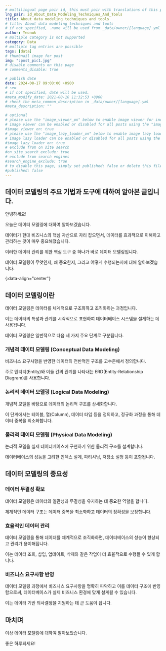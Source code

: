 ```yaml
---
# multilingual page pair id, this must pair with translations of this page. (This name must be unique)
lng_pair: id_About_Data_Modeling_Techniques_And_Tools
title: About data modeling techniques and tools
# title: About data modeling techniques and tools
# if not specified, .name will be used from _data/owner/[language].yml
author: Yeonuk
# multiple category is not supported
category: Data
# multiple tag entries are possible
tags: [data]
# thumbnail image for post
img: ":post_pic1.jpg"
# disable comments on this page
# comments_disable: true

# publish date
date: 2024-08-17 09:00:00 +0900
# seo
# if not specified, date will be used.
#meta_modify_date: 2021-08-10 11:32:53 +0900
# check the meta_common_description in _data/owner/[language].yml
#meta_description: ""

# optional
# please use the "image_viewer_on" below to enable image viewer for individual pages or posts (_posts/ or [language]/_posts folders).
# image viewer can be enabled or disabled for all posts using the "image_viewer_posts: true" setting in _data/conf/main.yml.
#image_viewer_on: true
# please use the "image_lazy_loader_on" below to enable image lazy loader for individual pages or posts (_posts/ or [language]/_posts folders).
# image lazy loader can be enabled or disabled for all posts using the "image_lazy_loader_posts: true" setting in _data/conf/main.yml.
#image_lazy_loader_on: true
# exclude from on site search
#on_site_search_exclude: true
# exclude from search engines
#search_engine_exclude: true
# to disable this page, simply set published: false or delete this file
#published: false
---
```


<!-- outline-start -->

## 데이터 모델링의 주요 기법과 도구에 대하여 알아본 글입니다.

안녕하세요!

오늘은 데이터 모델링에 대하여 알아보겠습니다.

데이터가 현대 비즈니스의 핵심 자산으로 자리 잡으면서, 데이터를 효과적으로 이해하고 관리하는 것이 매우 중요해졌습니다.

이러한 데이터 관리를 위한 핵심 도구 중 하나가 바로 데이터 모델링입니다.

데이터 모델링이 무엇인지, 왜 중요한지, 그리고 어떻게 수행되는지에 대해 알아보겠습니다.

{:data-align="center"}

<!-- outline-end -->

## 데이터 모델링이란

데이터 모델링은 데이터를 체계적으로 구조화하고 조직화하는 과정입니다.

이는 데이터의 특성과 관계를 시각적으로 표현하여 데이터베이스 시스템을 설계하는 데 사용됩니다.

데이터 모델링은 일반적으로 다음 세 가지 주요 단계로 구분됩니다.

### 개념적 데이터 모델링 (Conceptual Data Modeling)

비즈니스 요구사항을 반영한 데이터의 전반적인 구조를 고수준에서 정의합니다.

주로 엔티티(Entity)와 이들 간의 관계를 나타내는 ERD(Entity-Relationship Diagram)를 사용합니다.

### 논리적 데이터 모델링 (Logical Data Modeling)

개념적 모델을 바탕으로 데이터의 논리적 구조를 상세화합니다.

이 단계에서는 테이블, 열(Column), 데이터 타입 등을 정의하고, 정규화 과정을 통해 데이터 중복을 최소화합니다.

### 물리적 데이터 모델링 (Physical Data Modeling)

논리적 모델을 실제 데이터베이스에 구현하기 위한 물리적 구조를 설계합니다.

데이터베이스의 성능을 고려한 인덱스 설계, 파티셔닝, 저장소 설정 등이 포함됩니다.

## 데이터 모델링의 중요성

### 데이터 무결성 확보

데이터 모델링은 데이터의 일관성과 무결성을 유지하는 데 중요한 역할을 합니다.

체계적인 데이터 구조는 데이터 중복을 최소화하고 데이터의 정확성을 보장합니다.

### 효율적인 데이터 관리

데이터 모델링을 통해 데이터를 체계적으로 조직화하면, 데이터베이스의 성능이 향상되고 관리가 용이해집니다.

이는 데이터 조회, 삽입, 업데이트, 삭제와 같은 작업이 더 효율적으로 수행될 수 있게 합니다.

### 비즈니스 요구사항 반영

데이터 모델링 과정에서 비즈니스 요구사항을 명확히 파악하고 이를 데이터 구조에 반영함으로써, 데이터베이스가 실제 비즈니스 환경에 맞게 설계될 수 있습니다.

이는 데이터 기반 의사결정을 지원하는 데 큰 도움이 됩니다.

## 마치며

이상 데이터 모델링에 대하여 알아보았습니다.

좋은 하루되세요!
